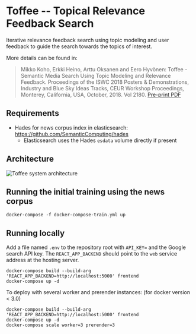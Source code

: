 # Toffee -- Topical Relevance Feedback Search

Iterative relevance feedback search using topic modeling and user feedback to guide the search towards the topics of interest. 

More details can be found in:
> Mikko Koho, Erkki Heino, Arttu Oksanen and Eero Hyvönen: Toffee - Semantic Media Search Using Topic Modeling and Relevance Feedback. Proceedings of the ISWC 2018 Posters & Demonstrations, Industry and Blue Sky Ideas Tracks, CEUR Workshop Proceedings, Monterey, California, USA, October, 2018. Vol 2180. [Pre-print PDF](https://seco.cs.aalto.fi/publications/2018/koho-et-al-toffee-demo-2018.pdf)

## Requirements

- Hades for news corpus index in elasticsearch: https://github.com/SemanticComputing/hades
    - Elasticsearch uses the Hades `esdata` volume directly if present

## Architecture

![Toffee system architecture](toffee_system.png)

## Running the initial training using the news corpus

```
docker-compose -f docker-compose-train.yml up
```

## Running locally

Add a file named `.env` to the repository root with `API_KEY=` and the Google search API key. The `REACT_APP_BACKEND` should point to the `web` service address at the hosting server.

```
docker-compose build --build-arg 'REACT_APP_BACKEND=http://localhost:5000' frontend
docker-compose up -d
```

To deploy with several worker and prerender instances: (for docker version < 3.0)

```
docker-compose build --build-arg 'REACT_APP_BACKEND=http://localhost:5000' frontend
docker-compose up -d
docker-compose scale worker=3 prerender=3
```

 
